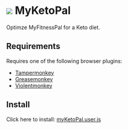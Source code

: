 # ![][logo] MyKetoPal

Optimze MyFitnessPal for a Keto diet.

## Requirements

Requires one of the following browser plugins:
  - [Tampermonkey](https://www.tampermonkey.net/)
  - [Greasemonkey](https://addons.mozilla.org/en-US/firefox/addon/greasemonkey/)
  - [Violentmonkey](https://violentmonkey.github.io/)

## Install

Click here to install: [myKetoPal.user.js](https://github.com/yo1dog/myketopal/raw/master/myKetoPal.user.js)


[logo]: https://github.com/yo1dog/myketopal/raw/master/icon.ico